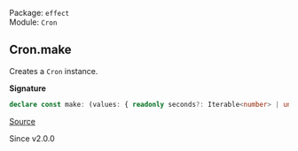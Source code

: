Package: `effect`<br />
Module: `Cron`<br />

## Cron.make

Creates a `Cron` instance.

**Signature**

```ts
declare const make: (values: { readonly seconds?: Iterable<number> | undefined; readonly minutes: Iterable<number>; readonly hours: Iterable<number>; readonly days: Iterable<number>; readonly months: Iterable<number>; readonly weekdays: Iterable<number>; readonly tz?: DateTime.TimeZone | undefined; }) => Cron
```

[Source](https://github.com/Effect-TS/effect/tree/main/packages/effect/src/Cron.ts#L120)

Since v2.0.0